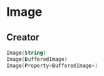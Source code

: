 # Image

## Creator

```kotlin
Image(String)
Image(BufferedImage)
Image(Property<BufferedImage>)
```